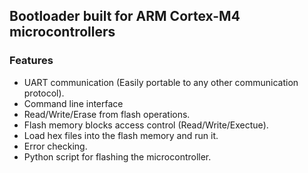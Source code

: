 ## **Bootloader built for ARM Cortex-M4 microcontrollers**

### **Features**

- UART communication (Easily portable to any other communication protocol).
- Command line interface
- Read/Write/Erase from flash operations.
- Flash memory blocks access control (Read/Write/Exectue).
- Load hex files into the flash memory and run it.
- Error checking.
- Python script for flashing the microcontroller.